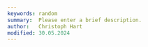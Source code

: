 ```yaml
---
keywords: random
summary:  Please enter a brief description.
author:   Christoph Hart
modified: 30.05.2024
---
```

  
